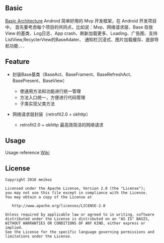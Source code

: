 ## Basic
[Basic Architecture](https://github.com/meikoz/Basic) Android 简单好用的 Mvp 开发框架，在 Android 开发项目中，
首先要考虑每个项目的共同点，比如说：Mvp、网络请求层、Base 存放 View 的基类、Log日志、App crash、刷新加载更多、Loading、广告图、支持ListView,RecyclerView的BaseAdater、
通知栏沉浸式、图片加载缓存、底部导航功能．．．

## Feature
- 封装Base基类（BaseAct、BaseFrament、BaseRefreshAct、BasePresent、BaseView）
    - 使通用方法和功能进行统一管理
    - 方法入口统一，方便进行代码管理
    - 子类实现父类方法

- 网络请求层封装（retrofit2.0 + okhttp）
    - retrofit2.0 + okhttp 最高效简洁的网络请求
## Usage
Usage reference [Wiki](https://github.com/meikoz/Basic/wiki/Usage)

## License
```
Copyright 2016 meikoz

Licensed under the Apache License, Version 2.0 (the "License");
you may not use this file except in compliance with the License.
You may obtain a copy of the License at

   http://www.apache.org/licenses/LICENSE-2.0

Unless required by applicable law or agreed to in writing, software
distributed under the License is distributed on an "AS IS" BASIS,
WITHOUT WARRANTIES OR CONDITIONS OF ANY KIND, either express or implied.
See the License for the specific language governing permissions and
limitations under the License.
```
